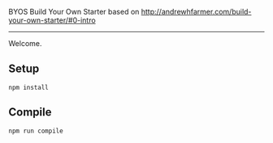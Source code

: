 BYOS
Build Your Own Starter
based on http://andrewhfarmer.com/build-your-own-starter/#0-intro

---
 
Welcome.

Setup
---
 
```
npm install
```
 
 
Compile
---
 
```
npm run compile
```
